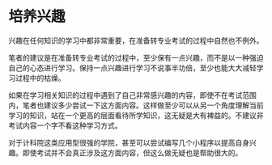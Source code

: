 # 培养兴趣

兴趣在任何知识的学习中都非常重要，在准备转专业考试的过程中自然也不例外。

笔者的建议是在准备转专业考试的过程中，至少保有一点兴趣，而不是以一种强迫自己的心态进行学习。保持一点兴趣进行学习不说事半功倍，至少也能大大减轻学习过程中的枯燥。

如果在学习相关知识的过程中遇到了自己非常感兴趣的内容，即使不在考试范围内，笔者也建议多少尝试一下这方面内容。这样做至少可以从另一个角度理解当前学习的知识，站在一个更高的层面看待所学知识，这无疑是大有裨益的。不建议非考试内容一个字不看这种学习方式。

对于计科院这类应用型很强的学院，甚至可以尝试编写几个小程序以提高自身兴趣。即使考试并不会真正涉及这方面内容，但这么做无疑也是帮助很大的。